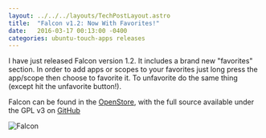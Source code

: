 ```yaml
---
layout: ../../../layouts/TechPostLayout.astro
title:  "Falcon v1.2: Now With Favorites!"
date:   2016-03-17 00:13:00 -0400
categories: ubuntu-touch-apps releases
---
```


I have just released Falcon version 1.2. It includes a brand new "favorites"
section. In order to add apps or scopes to your favorites just long press the
app/scope then choose to favorite it. To unfavorite do the same thing (except
hit the unfavorite button!).

Falcon can be found in the
[OpenStore](https://open.uappexplorer.com/app/falcon.bhdouglass),
with the full source available under the GPL v3
on [GitHub](https://github.com/bhdouglass/falcon)

![Falcon](/images/blog/falcon/screenshot1.png)
